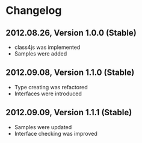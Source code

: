 # Changelog

## 2012.08.26, Version 1.0.0 (Stable)

* class4js was implemented
* Samples were added

## 2012.09.08, Version 1.1.0 (Stable)

* Type creating was refactored
* Interfaces were introduced

## 2012.09.09, Version 1.1.1 (Stable)

* Samples were updated
* Interface checking was improved
